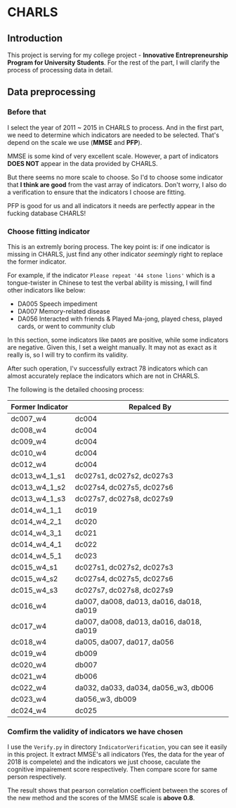 # CHARLS
## Introduction
This project is serving for my college project - **Innovative Entrepreneurship Program for University Students**. For the rest of the part, I will clarify the process of processing data in detail.

## Data preprocessing
### Before that
I select the year of 2011 ~ 2015 in CHARLS to process. And in the first part, we need to determine which indicators are needed to be selected. That's depend on the scale we use (**MMSE** and **PFP**).

MMSE is some kind of very excellent scale. However, a part of indicators **DOES NOT** appear in the data provided by CHARLS.

But there seems no more scale to choose. So I'd to choose some indicator that **I think are good** from the vast array of indicators. Don't worry, I also do a verification to ensure that the indicators I choose are fitting.

PFP is good for us and all indicators it needs are perfectly appear in the fucking database CHARLS!

### Choose fitting indicator
This is an extremly boring process. The key point is: if one indicator is missing in CHARLS, just find any other indicator *seemingly* right to replace the former indicator.

For example, if the indicator `Please repeat '44 stone lions'` which is a tongue-twister in Chinese to test the verbal ability is missing, I will find other indicators like below:
- DA005 Speech impediment
- DA007 Memory-related disease
- DA056 Interacted with friends & Played Ma-jong, played chess, played cards, or went to community club

In this section, some indicators like `DA005` are positive, while some indicators are negative. Given this, I set a weight manually. It may not as exact as it really is, so I will try to confirm its validity.

After such operation, I'v successfully extract 78 indicators which can almost accurately replace the indicators which are not in CHARLS.

The following is the detailed choosing process:

|Former Indicator|Repalced By|
|-|-|
|dc007_w4|dc004|
|dc008_w4|dc004|
|dc009_w4|dc004|
|dc010_w4|dc004|
|dc012_w4|dc004|
|dc013_w4_1_s1|dc027s1, dc027s2, dc027s3|
|dc013_w4_1_s2|dc027s4, dc027s5, dc027s6|
|dc013_w4_1_s3|dc027s7, dc027s8, dc027s9|
|dc014_w4_1_1|dc019|
|dc014_w4_2_1|dc020|
|dc014_w4_3_1|dc021|
|dc014_w4_4_1|dc022|
|dc014_w4_5_1|dc023|
|dc015_w4_s1|dc027s1, dc027s2, dc027s3|
|dc015_w4_s2|dc027s4, dc027s5, dc027s6|
|dc015_w4_s3|dc027s7, dc027s8, dc027s9|
|dc016_w4|da007, da008, da013, da016, da018, da019|
|dc017_w4|da007, da008, da013, da016, da018, da019|
|dc018_w4|da005, da007, da017, da056|
|dc019_w4|db009|
|dc020_w4|db007|
|dc021_w4|db006|
|dc022_w4|da032, da033, da034, da056_w3, db006|
|dc023_w4|da056_w3, db009|
|dc024_w4|dc025|


### Comfirm the validity of indicators we have chosen

I use the `Verify.py` in directory `IndicatorVerification`, you can see it easily in this project. It extract MMSE's all indicators (Yes, the data for the year of 2018 is compelete) and the indicators we just choose, caculate the cognitive impairement score respectively. Then compare score for same person respectively.

The result shows that pearson correlation coefficient between the scores of the new method and the scores of the MMSE scale is **above 0.8**.


